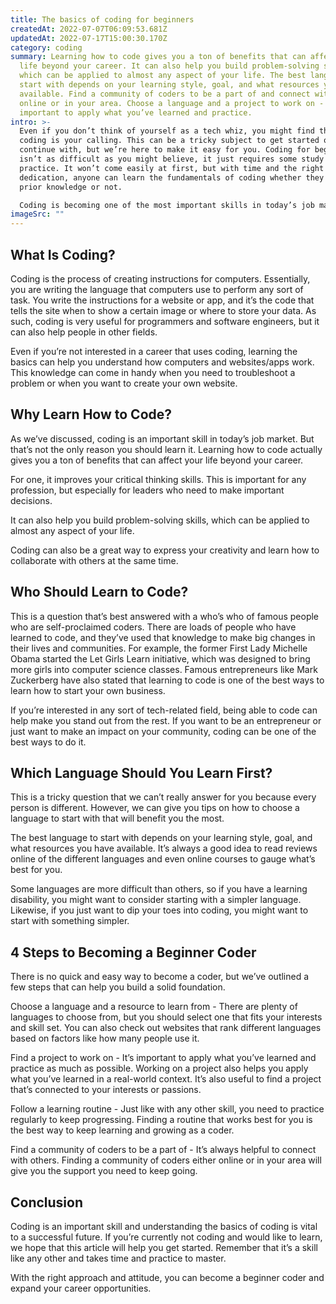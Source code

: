 ```yaml
---
title: The basics of coding for beginners
createdAt: 2022-07-07T06:09:53.681Z
updatedAt: 2022-07-17T15:00:30.170Z
category: coding
summary: Learning how to code gives you a ton of benefits that can affect your
  life beyond your career. It can also help you build problem-solving skills,
  which can be applied to almost any aspect of your life. The best language to
  start with depends on your learning style, goal, and what resources you have
  available. Find a community of coders to be a part of and connect with others
  online or in your area. Choose a language and a project to work on - It’s
  important to apply what you’ve learned and practice.
intro: >-
  Even if you don’t think of yourself as a tech whiz, you might find that
  coding is your calling. This can be a tricky subject to get started on and
  continue with, but we’re here to make it easy for you. Coding for beginners
  isn’t as difficult as you might believe, it just requires some study time and
  practice. It won’t come easily at first, but with time and the right amount of
  dedication, anyone can learn the fundamentals of coding whether they have
  prior knowledge or not. 

  Coding is becoming one of the most important skills in today’s job market. Even if you don’t want to become a software engineer or the like, understanding basic coding principles can give you an edge in almost any other field. You see, anything from accounting to healthcare uses technology on a daily basis — often involving advanced software or artificial intelligence systems.
imageSrc: ""
---
```


## What Is Coding?

Coding is the process of creating instructions for computers. Essentially, you are writing the language that computers use to perform any sort of task. You write the instructions for a website or app, and it’s the code that tells the site when to show a certain image or where to store your data. As such, coding is very useful for programmers and software engineers, but it can also help people in other fields.

Even if you’re not interested in a career that uses coding, learning the basics can help you understand how computers and websites/apps work. This knowledge can come in handy when you need to troubleshoot a problem or when you want to create your own website.

## Why Learn How to Code?

As we’ve discussed, coding is an important skill in today’s job market. But that’s not the only reason you should learn it. Learning how to code actually gives you a ton of benefits that can affect your life beyond your career.

For one, it improves your critical thinking skills. This is important for any profession, but especially for leaders who need to make important decisions.

It can also help you build problem-solving skills, which can be applied to almost any aspect of your life.

Coding can also be a great way to express your creativity and learn how to collaborate with others at the same time.

## Who Should Learn to Code?

This is a question that’s best answered with a who’s who of famous people who are self-proclaimed coders. There are loads of people who have learned to code, and they’ve used that knowledge to make big changes in their lives and communities. For example, the former First Lady Michelle Obama started the Let Girls Learn initiative, which was designed to bring more girls into computer science classes. Famous entrepreneurs like Mark Zuckerberg have also stated that learning to code is one of the best ways to learn how to start your own business.

If you’re interested in any sort of tech-related field, being able to code can help make you stand out from the rest. If you want to be an entrepreneur or just want to make an impact on your community, coding can be one of the best ways to do it.

## Which Language Should You Learn First?

This is a tricky question that we can’t really answer for you because every person is different. However, we can give you tips on how to choose a language to start with that will benefit you the most.

The best language to start with depends on your learning style, goal, and what resources you have available. It’s always a good idea to read reviews online of the different languages and even online courses to gauge what’s best for you.

Some languages are more difficult than others, so if you have a learning disability, you might want to consider starting with a simpler language. Likewise, if you just want to dip your toes into coding, you might want to start with something simpler.

## 4 Steps to Becoming a Beginner Coder

There is no quick and easy way to become a coder, but we’ve outlined a few steps that can help you build a solid foundation.

Choose a language and a resource to learn from - There are plenty of languages to choose from, but you should select one that fits your interests and skill set. You can also check out websites that rank different languages based on factors like how many people use it.

Find a project to work on - It’s important to apply what you’ve learned and practice as much as possible. Working on a project also helps you apply what you’ve learned in a real-world context. It’s also useful to find a project that’s connected to your interests or passions.

Follow a learning routine - Just like with any other skill, you need to practice regularly to keep progressing. Finding a routine that works best for you is the best way to keep learning and growing as a coder.

Find a community of coders to be a part of - It’s always helpful to connect with others. Finding a community of coders either online or in your area will give you the support you need to keep going.

## Conclusion

Coding is an important skill and understanding the basics of coding is vital to a successful future. If you’re currently not coding and would like to learn, we hope that this article will help you get started. Remember that it’s a skill like any other and takes time and practice to master.

With the right approach and attitude, you can become a beginner coder and expand your career opportunities.
